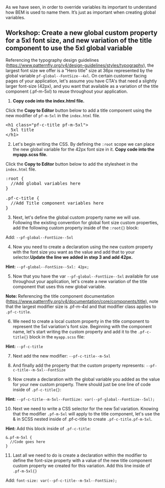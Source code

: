 As we have seen, in order to override variables its important to understand how BEM is used to name them. It’s just as important when creating global variables.

## Workshop: Create a new global custom property for a 5xl font size, and new variation of the title component to use the 5xl global variable

Referencing the typography design guidelines (https://www.patternfly.org/v4/design-guidelines/styles/typography), the largest font size we offer is a "Hero title" size at 36px represented by the global variable `pf-global--FontSize--4xl`. On certain customer facing pages of your application, let's assume you have CTA's that need a slightly larger font-size (42px), and you want that available as a variation of the title component (.pf-m-5xl) to reuse throughout your application.

1) <strong>Copy code into the index.html file.</strong>

Click the <strong>Copy to Editor</strong> button below to add a title component using the new modifier of `pf-m-5xl` in the `index.html` file.

<pre class="file" data-filename="index.html" data-target="replace">
&lt;h1 class=&quot;pf-c-title pf-m-5xl&quot;&gt;
  5xl title
&lt;/h1&gt;
</pre>

2) Let's begin writing the CSS. By defining the `:root` scope we can place the new global variable for the 42px font size in it. <strong>Copy code into the myapp.scss file.</strong>

Click the <strong>Copy to Editor</strong> button below to add the stylesheet in the `index.html` file.

<pre class="file" data-filename="myapp.scss" data-target="replace">
:root {
  //Add global variables here
}

.pf-c-title {
  //Add Title component variables here
}
</pre>

3) Next, let's define the global custom property name we will use. Following the existing convention for global font size custom properties, add the following custom property inside of the `:root{}` block:

Add: `--pf-global--FontSize--5xl`

4) Now you need to create a declaration using the new custom property with the font size you want as the value and add that to your selector.<strong>Update the line we added in step 3 and add 42px.</strong>

<strong>Hint: </strong> `--pf-global--FontSize--5xl: 42px;`

5) Now that you have the var `--pf-global--FontSize--5xl` available for use throughout your application, let's create a new variation of the title component that uses this new global variable.

<strong>Note: </strong> Referencing the title component documentation (https://www.patternfly.org/v4/documentation/core/components/title), note that the largest modifier size is .pf-m-4xl and that modifier class applies to `.pf-c-title`. 

6) We need to create a local custom property in the title component to represent the 5xl variation's font size. Beginning with the component name, let's start writing the custom property and add it to the `.pf-c-title{}` block in the `myapp.scss` file:

<strong>Hint: </strong>`--pf-c-title`

7) Next add the new modifier: `--pf-c-title--m-5xl`

8) And finally add the property that the custom property represents: `--pf-c-title--m-5xl--FontSize`

9) Now create a declaration with the global variable you added as the value for your new custom property. There should just be one line of code inside of `.pf-c-title{}`:

<strong>Hint: </strong>`--pf-c-title--m-5xl--FontSize: var(--pf-global--FontSize--5xl);`

10) Next we need to write a CSS selector for the new 5xl variation. Knowing that the modifier `.pf-m-5xl` will apply to the title component, let's use the & in SCSS nested inside of .pf-c-title to create `.pf-c-title.pf-m-5xl`.

<strong>Hint: </strong> Add this block inside of `.pf-c-title`:

```
&.pf-m-5xl {
  //Code goes here
}
```

11) Last all we need to do is create a declaration within the modifier to define the font-size property with a value of the new title component custom property we created for this variation. Add this line inside of `.pf-m-5xl{}`

Add: `font-size: var(--pf-c-title--m-5xl--FontSize);`

